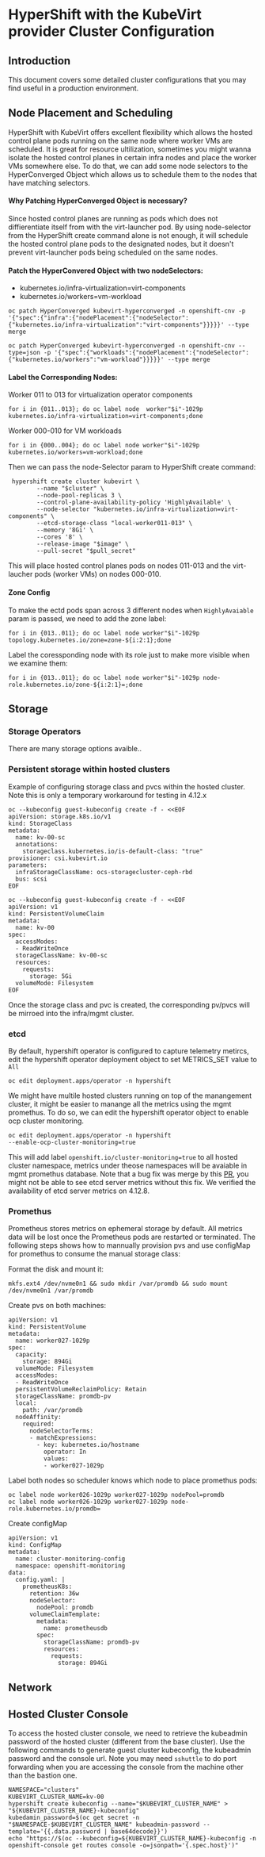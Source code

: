 HyperShift with the KubeVirt provider Cluster Configuration
===========================================================
## Introduction
This document covers some detailed cluster configurations that you may find useful in a production environment.

## Node Placement and Scheduling
HyperShift with KubeVirt offers excellent flexibility which allows the hosted control plane pods running on the same node where worker VMs are scheduled. It is great for resource ultilization, sometimes you might wanna isolate the hosted control planes in certain infra nodes and place the worker VMs somewhere else. To do that, we can add some node selectors to the HyperConverged Object which allows us to schedule them to the nodes that have matching selectors.

#### Why Patching HyperConverged Object is necessary?
Since hosted control planes are running as pods which does not diffierentiate itself from with the virt-launcher pod. By using node-selector from the HyperShift create command alone is not enough, it will schedule the hosted control plane pods to the designated nodes, but it doesn't prevent virt-launcher pods being scheduled on the same nodes.

#### Patch the HyperConvered Object with two nodeSelectors:
* kubernetes.io/infra-virtualization=virt-components
* kubernetes.io/workers=vm-workload
```
oc patch HyperConverged kubevirt-hyperconverged -n openshift-cnv -p '{"spec":{"infra":{"nodePlacement":{"nodeSelector":{"kubernetes.io/infra-virtualization":"virt-components"}}}}}' --type merge
```

```
oc patch HyperConverged kubevirt-hyperconverged -n openshift-cnv --type=json -p '{"spec":{"workloads":{"nodePlacement":{"nodeSelector":{"kubernetes.io/workers":"vm-workload"}}}}}' --type merge
```

#### Label the Corresponding Nodes:

Worker 011 to 013 for virtualization operator components
```
for i in {011..013}; do oc label node  worker"$i"-1029p kubernetes.io/infra-virtualization=virt-components;done
```
Worker 000-010 for VM workloads
```
for i in {000..004}; do oc label node worker"$i"-1029p kubernetes.io/workers=vm-workload;done
```
Then we can pass the node-Selector param to HyperShift create command:

```
 hypershift create cluster kubevirt \
        --name "$cluster" \
        --node-pool-replicas 3 \
        --control-plane-availability-policy 'HighlyAvailable' \
        --node-selector "kubernetes.io/infra-virtualization=virt-components" \
        --etcd-storage-class "local-worker011-013" \
        --memory '8Gi' \
        --cores '8' \
        --release-image "$image" \
        --pull-secret "$pull_secret"
```
This will place hosted control planes pods on nodes 011-013 and the virt-laucher pods (worker VMs) on nodes 000-010.
#### Zone Config
To make the ectd pods span across 3 different nodes when `HighlyAvaiable` param is passed, we need to add the zone label:
```
for i in {013..011}; do oc label node worker"$i"-1029p topology.kubernetes.io/zone=zone-${i:2:1};done
```
Label the coressponding node with its role just to make more visible when we examine them:
```
for i in {013..011}; do oc label node worker"$i"-1029p node-role.kubernetes.io/zone-${i:2:1}=;done
```

## Storage
### Storage Operators
There are many storage options avaible..
### Persistent storage within hosted clusters
Example of configuring storage class and pvcs within the hosted cluster. Note this is only a temporary workaround for testing in 4.12.x
```
oc --kubeconfig guest-kubeconfig create -f - <<EOF
apiVersion: storage.k8s.io/v1
kind: StorageClass
metadata:
  name: kv-00-sc
  annotations:
    storageclass.kubernetes.io/is-default-class: "true"
provisioner: csi.kubevirt.io
parameters:
  infraStorageClassName: ocs-storagecluster-ceph-rbd
  bus: scsi
EOF
```

```
oc --kubeconfig guest-kubeconfig create -f - <<EOF
apiVersion: v1
kind: PersistentVolumeClaim
metadata:
  name: kv-00
spec:
  accessModes:
  - ReadWriteOnce
  storageClassName: kv-00-sc
  resources:
    requests:
      storage: 5Gi
  volumeMode: Filesystem
EOF
```
Once the storage class and pvc is created, the corresponding pv/pvcs will be mirroed into the infra/mgmt cluster.
### etcd
By default, hypershift operator is configured to capture telemetry metircs, edit the hypershift operator deployment object to set METRICS_SET value to `All`
```
oc edit deployment.apps/operator -n hypershift
```
We might have multile hosted clusters running on top of the manangement cluster, it might be easier to manange all the metrics using the mgmt promethus. To do so, we can edit the hypershift operator object to enable ocp cluster monitoring.
```
oc edit deployment.apps/operator -n hypershift
--enable-ocp-cluster-monitoring=true
```
This will add label `openshift.io/cluster-monitoring=true` to all hosted cluster namespace, metrics under theose namespaces will be avaiable in mgmt promethus database.
Note that a bug fix was merge by this [PR](https://github.com/openshift/hypershift/pull/2085), you might not be able to see etcd server metrics without this fix. We verified the availability of etcd server metrics on 4.12.8.

### Promethus
Prometheus stores metrics on ephemeral storage by default. All metrics data will be lost once the Prometheus pods are restarted or terminated. The following steps shows how to mannually provision pvs and use configMap for promethus to consume the manual storage class:

Format the disk and mount it:
```
mkfs.ext4 /dev/nvme0n1 && sudo mkdir /var/promdb && sudo mount /dev/nvme0n1 /var/promdb
```
Create pvs on both machines:
```
apiVersion: v1
kind: PersistentVolume
metadata:
  name: worker027-1029p
spec:
  capacity:
    storage: 894Gi
  volumeMode: Filesystem
  accessModes:
  - ReadWriteOnce
  persistentVolumeReclaimPolicy: Retain
  storageClassName: promdb-pv
  local:
    path: /var/promdb
  nodeAffinity:
    required:
      nodeSelectorTerms:
      - matchExpressions:
        - key: kubernetes.io/hostname
          operator: In
          values:
          - worker027-1029p
```
Label both nodes so scheduler knows which node to place promethus pods:
```
oc label node worker026-1029p worker027-1029p nodePool=promdb
oc label node worker026-1029p worker027-1029p node-role.kubernetes.io/promdb=
```
Create configMap

```
apiVersion: v1
kind: ConfigMap
metadata:
  name: cluster-monitoring-config
  namespace: openshift-monitoring
data:
  config.yaml: |
    prometheusK8s:
      retention: 36w
      nodeSelector:
        nodePool: promdb
      volumeClaimTemplate:
        metadata:
          name: prometheusdb
        spec:
          storageClassName: promdb-pv
          resources:
            requests:
              storage: 894Gi
```
## Network

## Hosted Cluster Console
To access the hosted cluster console, we need to retrieve the kubeadmin password of the hosted cluster (different from the base cluster).
Use the following commands to generate guest cluster kubeconfig, the kubeadmin password and the console url. Note you may need `sshuttle` to do port forwarding when you are accessing the console from the machine other than the bastion one.
```
NAMESPACE="clusters"
KUBEVIRT_CLUSTER_NAME=kv-00
hypershift create kubeconfig --name="$KUBEVIRT_CLUSTER_NAME" > "${KUBEVIRT_CLUSTER_NAME}-kubeconfig"
kubedamin_password=$(oc get secret -n "$NAMESPACE-$KUBEVIRT_CLUSTER_NAME" kubeadmin-password --template='{{.data.password | base64decode}}')
echo "https://$(oc --kubeconfig=${KUBEVIRT_CLUSTER_NAME}-kubeconfig -n openshift-console get routes console -o=jsonpath='{.spec.host}')"
```





